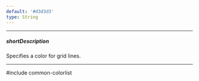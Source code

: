 ```yaml
---
default: '#d3d3d3'
type: String
---
```

---
##### shortDescription
Specifies a color for grid lines.

---
#include common-colorlist